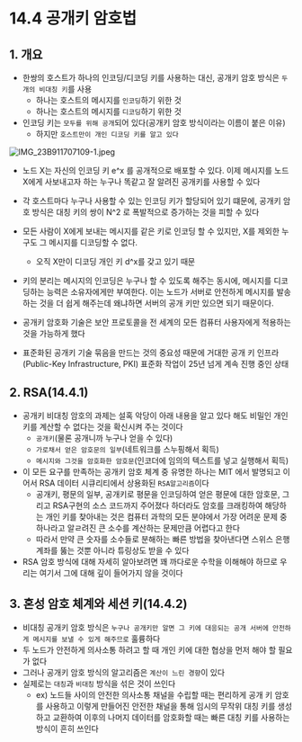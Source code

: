# 14.4 공개키 암호법

## 1. 개요

- 한쌍의 호스트가 하나의 인코딩/디코딩 키를 사용하는 대신, 공개키 암호 방식은 `두개의 비대칭 키`를 사용
  - 하나는 호스트의 메시지를 `인코딩`하기 위한 것
  - 하나는 호스트의 메시지를 `디코딩`하기 위한 것
- 인코딩 키는 `모두를 위해 공개`되어 있다(공개키 암호 방식이라는 이름이 붙은 이유)
  - 하지만 `호스트만이 개인 디코딩 키를 알고 있다`

![IMG_23B911707109-1.jpeg](https://s3.us-west-2.amazonaws.com/secure.notion-static.com/5ae8670d-f3f2-4ba8-8f20-756c46d842c5/IMG_23B911707109-1.jpeg?X-Amz-Algorithm=AWS4-HMAC-SHA256&X-Amz-Content-Sha256=UNSIGNED-PAYLOAD&X-Amz-Credential=AKIAT73L2G45EIPT3X45%2F20230320%2Fus-west-2%2Fs3%2Faws4_request&X-Amz-Date=20230320T125040Z&X-Amz-Expires=86400&X-Amz-Signature=e00c721eb44284cc69b9d132953c565beab0c70d69cea87dba439bbae0eebfd8&X-Amz-SignedHeaders=host&response-content-disposition=filename%3D%22IMG_23B911707109-1.jpeg%22&x-id=GetObject)

- 노드 X는 자신의 인코딩 키 e^x 를 공개적으로 배포할 수 있다. 이제 메시지를 노드 X에게 사보내고자 하는 누구나 똑같고 잘 알려진 공개키를 사용할 수 있다
- 각 호스트마다 누구나 사용할 수 있는 인코딩 키가 할당되어 있기 떄문에, 공개키 암호 방식은 대칭 키의 쌍이 N^2 로 폭발적으로 증가하는 것을 피할 수 있다
- 모든 사람이 X에게 보내는 메시지를 같은 키로 인코딩 할 수 있지만, X를 제외한 누구도 그 메시지를 디코딩할 수 없다.
  - 오직 X만이 디코딩 개인 키 d^x를 갖고 있기 때문
- 키의 분리는 메시지의 인코딩은 누구나 할 수 있도록 해주는 동시에, 메시지를 디코딩하는 능력은 소유자에게만 부여한다. 이는 노드가 서버로 안전하게 메시지를 발송하는 것을 더 쉽게 해주는데 왜냐하면 서버의 공개 키만 있으면 되기 때문이다.

- 공개키 암호화 기술은 보안 프로토콜을 전 세계의 모든 컴퓨터 사용자에게 적용하는 것을 가능하게 했다
- 표준화된 공개키 기술 묶음을 만드는 것의 중요성 때문에 거대한 공개 키 인프라(Public-Key Infrastructure, PKI) 표준화 작업이 25년 넘게 계속 진행 중인 상태

## 2. RSA(14.4.1)

- 공개키 비대칭 암호의 과제는 설혹 악당이 아래 내용을 알고 있다 해도 비밀인 개인 키를 계산할 수 없다는 것을 확신시켜 주는 것이다
  - `공개키`(물론 공개니까 누구나 얻을 수 있다)
  - `가로채서 얻은 암호문의 일부`(네트워크를 스누핑해서 획득)
  - `메시지와 그것을 암호화한 암호문`(인코더에 임의의 텍스트를 넣고 실행해서 획득)
- 이 모든 요구를 만족하는 공개키 암호 체계 중 유명한 하나는 MIT 에서 발명되고 이어서 RSA 데이터 시큐리티에서 상용화된 `RSA알고리즘`이다
  - 공개키, 평문의 일부, 공개키로 평문을 인코딩하여 얻은 평문에 대한 암호문, 그리고 RSA구현의 소스 코드까지 주어졌다 하더라도 암호를 크래킹하여 해당하는 개인 키를 찾아내는 것은 컴퓨터 과학의 모든 분야에서 가장 어려운 문제 중 하나라고 알ㄹ려진 큰 소수를 계산하는 문제만큼 어렵다고 한다
  - 따라서 만약 큰 숫자를 소수들로 분해하는 빠른 방법을 찾아낸다면 스위스 은행 계좌를 뚫는 것뿐 아니라 튜링상도 받을 수 있다
- RSA 암호 방식에 대해 자세히 알아보려면 꽤 까다로운 수학을 이해해야 하므로 우리는 여기서 그에 대해 깊이 들어가지 않을 것이다

## 3. 혼성 암호 체계와 세션 키(14.4.2)

- 비대칭 공개키 암호 방식은 `누구나 공개키만 알면 그 키에 대응되는 공개 서버에 안전하게 메시지를 보낼 수 있게 해주므로` 훌륭하다
- 두 노드가 안전하게 의사소통 하려고 할 때 개인 키에 대한 협상을 먼저 해야 할 필요가 없다
- 그러나 공개키 암호 방식의 알고리즘은 `계산이 느린 경향`이 있다
- 실제로는 `대칭`과 `비대칭` 방식을 섞은 것이 쓰인다
  - ex) 노드들 사이의 안전한 의사소통 채널을 수립할 때는 편리하게 공개 키 암호를 사용하고 이렇게 만들어진 안전한 채널을 통해 임시의 무작위 대칭 키를 생성하고 교환하여 이후의 나머지 데이터를 암호화할 때는 빠른 대칭 키를 사용하는 방식이 흔히 쓰인다
